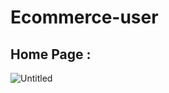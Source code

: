 # Ecommerce-user

## Home Page :

![Untitled](https://user-images.githubusercontent.com/62188211/230733481-66b417a6-0d8c-4819-a5f5-9bbceef35d92.jpg)
